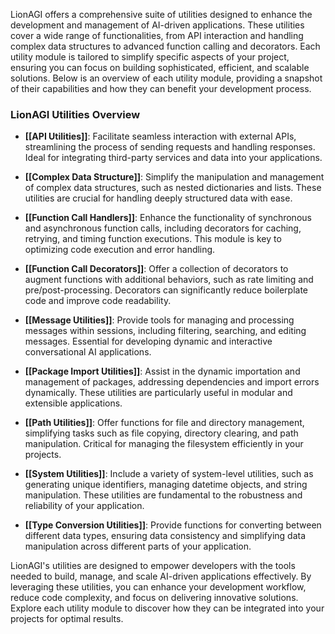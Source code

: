 LionAGI offers a comprehensive suite of utilities designed to enhance the development and management of AI-driven applications. These utilities cover a wide range of functionalities, from API interaction and handling complex data structures to advanced function calling and decorators. Each utility module is tailored to simplify specific aspects of your project, ensuring you can focus on building sophisticated, efficient, and scalable solutions. Below is an overview of each utility module, providing a snapshot of their capabilities and how they can benefit your development process.

### LionAGI Utilities Overview

- **[[API Utilities]]**: Facilitate seamless interaction with external APIs, streamlining the process of sending requests and handling responses. Ideal for integrating third-party services and data into your applications.

- **[[Complex Data Structure]]**: Simplify the manipulation and management of complex data structures, such as nested dictionaries and lists. These utilities are crucial for handling deeply structured data with ease.

- **[[Function Call Handlers]]**: Enhance the functionality of synchronous and asynchronous function calls, including decorators for caching, retrying, and timing function executions. This module is key to optimizing code execution and error handling.

- **[[Function Call Decorators]]**: Offer a collection of decorators to augment functions with additional behaviors, such as rate limiting and pre/post-processing. Decorators can significantly reduce boilerplate code and improve code readability.

- **[[Message Utilities]]**: Provide tools for managing and processing messages within sessions, including filtering, searching, and editing messages. Essential for developing dynamic and interactive conversational AI applications.

- **[[Package Import Utilities]]**: Assist in the dynamic importation and management of packages, addressing dependencies and import errors dynamically. These utilities are particularly useful in modular and extensible applications.

- **[[Path Utilities]]**: Offer functions for file and directory management, simplifying tasks such as file copying, directory clearing, and path manipulation. Critical for managing the filesystem efficiently in your projects.

- **[[System Utilities]]**: Include a variety of system-level utilities, such as generating unique identifiers, managing datetime objects, and string manipulation. These utilities are fundamental to the robustness and reliability of your application.

- **[[Type Conversion Utilities]]**: Provide functions for converting between different data types, ensuring data consistency and simplifying data manipulation across different parts of your application.


LionAGI's utilities are designed to empower developers with the tools needed to build, manage, and scale AI-driven applications effectively. By leveraging these utilities, you can enhance your development workflow, reduce code complexity, and focus on delivering innovative solutions. Explore each utility module to discover how they can be integrated into your projects for optimal results.